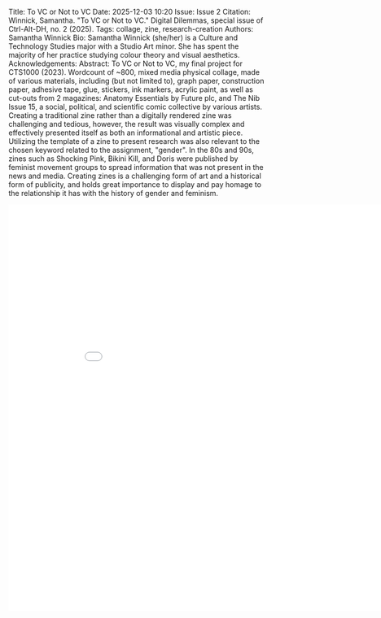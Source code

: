 Title: To VC or Not to VC
Date: 2025-12-03 10:20
Issue: Issue 2
Citation: Winnick, Samantha. "To VC or Not to VC." Digital Dilemmas, special issue of Ctrl-Alt-DH, no. 2 (2025).
Tags: collage, zine, research-creation
Authors: Samantha Winnick
Bio: Samantha Winnick (she/her) is a Culture and Technology Studies major with a Studio Art minor. She has spent the majority of her practice studying colour theory and visual aesthetics.
Acknowledgements:
Abstract: To VC or Not to VC, my final project for CTS1000 (2023). Wordcount of ~800, mixed media physical collage, made of various materials, including (but not limited to), graph paper, construction paper, adhesive tape, glue, stickers, ink markers, acrylic paint, as well as cut-outs from 2 magazines: Anatomy Essentials by Future plc, and The Nib Issue 15, a social, political, and scientific comic collective by various artists. Creating a traditional zine rather than a digitally rendered zine was challenging and tedious, however, the result was visually complex and effectively presented itself as both an informational and artistic piece. Utilizing the template of a zine to present research was also relevant to the chosen keyword related to the assignment, "gender". In the 80s and 90s, zines such as Shocking Pink, Bikini Kill, and Doris were published by feminist movement groups to spread information that was not present in the news and media. Creating zines is a challenging form of art and a historical form of publicity, and holds great importance to display and pay homage to the relationship it has with the history of gender and feminism.

<embed src="{static}/images/issue2-images/Winnick-Zine.pdf" width="900x" height="800px" />

